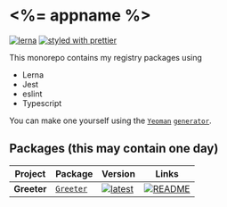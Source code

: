 # <%= appname %>

[![lerna](https://img.shields.io/badge/maintained%20with-lerna-cc00ff.svg)](https://lerna.js.org/)
[![styled with prettier](https://img.shields.io/badge/styled_with-prettier-ff69b4.svg)](https://github.com/prettier/prettier)

This monorepo contains my registry packages using 

* Lerna
* Jest
* eslint
* Typescript

You can make one yourself using the [`Yeoman`](https://yeoman.io/) [`generator`](https://github.com/GaryB432/gb-generators/tree/master/packages/generator-lerna-typescript). 

## Packages (this may contain one day)

| Project | Package | Version | Links |
|---|---|---|---|
**Greeter** | [`Greeter`](https://npmjs.com/package/greeter) | [![latest](https://img.shields.io/npm/v/greeter/latest.svg)](https://npmjs.com/package/greeter) | [![README](https://img.shields.io/badge/README--green.svg)](/packages/greeter/README.md) 

